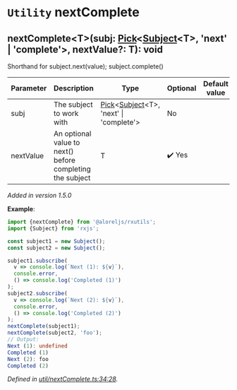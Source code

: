 # `Utility` nextComplete

## nextComplete\<T>(subj: [Pick](https://www.typescriptlang.org/docs/handbook/utility-types.html#picktk)\<[Subject](https://rxjs.dev/api/index/class/Subject)\<T>, 'next' | 'complete'>, nextValue?: T): void

Shorthand for subject.next(value); subject.complete()

| **Parameter** | **Description** | **Type** | **Optional** | **Default value** |
|---------------|-----------------|----------|--------------|-------------------|
| subj | The subject to work with | <span>[Pick](https://www.typescriptlang.org/docs/handbook/utility-types.html#picktk)\<[Subject](https://rxjs.dev/api/index/class/Subject)\<T>, 'next' &vert; 'complete'></span> | No |  |
| nextValue | An optional value to next() before completing the subject | <span>T</span> | :heavy_check_mark: Yes |  |

*Added in version 1.5.0*

**Example**:
```typescript
import {nextComplete} from '@aloreljs/rxutils';
import {Subject} from 'rxjs';

const subject1 = new Subject();
const subject2 = new Subject();

subject1.subscribe(
  v => console.log(`Next (1): ${v}`),
  console.error,
  () => console.log('Completed (1)')
);
subject2.subscribe(
  v => console.log(`Next (2): ${v}`),
  console.error,
  () => console.log('Completed (2)')
);
nextComplete(subject1);
nextComplete(subject2, 'foo');
// Output:
Next (1): undefined
Completed (1)
Next (2): foo
Completed (2)
```

*Defined in [util/nextComplete.ts:34:28](https://github.com/Alorel/rxutils/blob/9057654/projects/rxutils/util/nextComplete.ts#L34).*